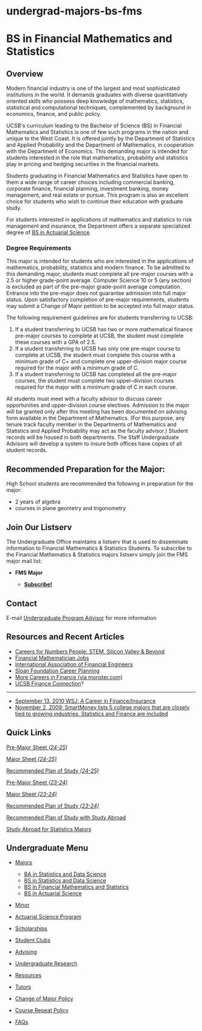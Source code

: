 # undergrad-majors-bs-fms

# BS in Financial Mathematics and Statistics

## Overview

Modern financial industry is one of the largest and most sophisticated institutions in the world. It demands graduates with diverse quantitatively oriented skills who possess deep knowledge of mathematics, statistics, statistical and computational techniques, complemented by background in economics, finance, and public policy.

UCSB's curriculum leading to the Bachelor of Science (BS) in Financial Mathematics and Statistics is one of few such programs in the nation and unique to the West Coast. It is offered jointly by the Department of Statistics and Applied Probability and the Department of Mathematics, in cooperation with the Department of Economics. This demanding major is intended for students interested in the role that mathematics, probability and statistics play in pricing and hedging securities in the financial markets.

Students graduating in Financial Mathematics and Statistics have open to them a wide range of career choices including commercial banking, corporate finance, financial planning, investment banking, money management, and real estate or pursue. This program is also an excellent choice for students who wish to continue their education with graduate study.

For students interested in applications of mathematics and statistics to risk management and insurance, the Department offers a separate specialized degree of [BS in Actuarial Science](/undergrad/actuarial-science/bs).

### Degree Requirements

This major is intended for students who are interested in the applications of mathematics, probability, statistics and modern finance. To be admitted to this demanding major, students must complete all pre-major courses with a 2.5 or higher grade-point average. Computer Science 10 or 5 (any section) is excluded as part of the pre-major grade-point average computation. Entrance into the pre-major does not guarantee admission into full major status. Upon satisfactory completion of pre-major requirements, students may submit a Change of Major petition to be accepted into full major status.

The following requirement guidelines are for students transferring to UCSB:

1. If a student transferring to UCSB has two or more mathematical finance pre-major courses to complete at UCSB, the student must complete these courses with a GPA of 2.5.
2. If a student transferring to UCSB has only one pre-major course to complete at UCSB, the student must complete this course with a minimum grade of C+ and complete one upper-division major course required for the major with a minimum grade of C.
3. If a student transferring to UCSB has completed all the pre-major courses, the student must complete two upper-division courses required for the major with a minimum grade of C in each course.

All students must meet with a faculty advisor to discuss career opportunities and upper-division course electives. Admission to the major will be granted only after this meeting has been documented on advising form available in the Department of Mathematics. (For this purpose, any tenure track faculty member in the Departments of Mathematics and Statistics and Applied Probability may act as the faculty advisor.) Student records will be housed in both departments. The Staff Undergraduate Advisors will develop a system to insure both offices have copies of all student records.

## Recommended Preparation for the Major:

High School students are recommended the following in preparation for the major:

- 2 years of algebra
- courses in plane geometry and trigonometry

## Join Our Listserv

The Undergraduate Office maintains a listserv that is used to disseminate information to Financial Mathematics &amp; Statistics Students. To subscribe to the Financial Mathematics &amp; Statistics majors listserv simply join the FMS major mail list:

- **FMS Major**
  
  - [**Subscribe!**](https://groups.google.com/u/1/a/pstat.ucsb.edu/g/pstat-undergrad?hl=e)

## Contact

E-mail [Undergraduate Program Advisor](mailto:advising@pstat.ucsb.edu) for more information

## Resources and Recent Articles

- [Careers for Numbers People: STEM, Silicon Valley &amp; Beyond](http://www.learnhowtobecome.org/careers-for-numbers-people/)
- [Financial Mathematician Jobs](http://www.careercast.com/careers/jobsearch/results?searchType=quick%3BkAndEntire%3DFinancial%20Mathematician)
- [International Association of Financial Engineers](http://www.iaqf.org/)
- [Sloan Foundation Career Planning](http://www.careercornerstone.org/carplan.htm)
- [More Careers in Finance (via monster.com)](http://jobsearch.monster.com/?sf=21&q=financial-analyst%2Cactuary)
- [UCSB Finance Connection](http://www.sbfinanceconnection.com/)?

* * *

- [September 13, 2010 WSJ: A Career in Finance/Insurance](http://online.wsj.com/article/SB10001424052748703453804575480211841707650.html)
- [November 2, 2009: SmartMoney lists 5 college majors that are closely tied to growing industries. Statistics and Finance are included](http://www.smartmoney.com/personal-finance/college-planning/5-College-Majors-that-Can-Help-You-Land-A-Job)

## Quick Links

[Pre-Major Sheet *(24-25)*](/sites/default/files/sitefiles/PRE-FMS%2024-25%20MAJOR%20SHEET.pdf)

[Major Sheet *(24-25)*](/sites/default/files/sitefiles/FMS%2024-25%20MAJOR%20SHEET.pdf)

[Recommended Plan of Study *(24-25)*](/sites/default/files/sitefiles/FMS%2024-25%20PLAN%20OF%20STUDY_0.pdf)

[Pre-Major Sheet *(23-24)*](/sites/default/files/sitefiles/Pre-Financial%20Mathematics%20and%20Statistics.pdf)

[Major Sheet *(23-24)*](/sites/default/files/sitefiles/Financial%20Mathematics%20and%20Statistics.pdf)

[Recommended Plan of Study *(23-24)*](/sites/default/files/sitefiles/FMS.pdf)

[Recommended Plan of Study with Study Abroad](/sites/default/files/sitefiles/FMS%204%20%26%202_0.pdf)

[Study Abroad for Statistics Majors](https://eap.ucsb.edu/news/feature/304)

## Undergraduate Menu

- [Majors](/undergrad/majors "Undergraduate Majors")
  
  - [BA in Statistics and Data Science](/undergrad/majors/ba "BA in Statistics and Data Science")
  - [BS in Statistics and Data Science](/undergrad/majors/bs-ss "BS in Statistics and Data Science")
  - [BS in Financial Mathematics and Statistics](/undergrad/majors/bs-fms "BS in Financial Mathematics and Statistics")
  - [BS in Actuarial Science](/undergrad/actuarial-science/bs "BS in Actuarial Science")
- [Minor](/undergrad/minor "Minor in Statistical Science")
- [Actuarial Science Program](/undergrad/actuarial-science "Actuarial Science Program")
- [Scholarships](/undergrad/scholarships "Undergraduate Scholarships")
- [Student Clubs](/undergrad/student-clubs "Student Clubs")
- [Advising](/undergrad/advising "Undergraduate Advising")
- [Undergraduate Research](/undergrad/research "Undergraduate Research")
- [Resources](/undergrad/resources "Undergraduate Resources")
- [Tutors](/undergrad/tutors "Tutors")
- [Change of Major Policy](/undergrad/major-change "Change of Major Policy")
- [Course Repeat Policy](/undergrad/course-repeat "Course Repeat Policy")
- [FAQs](/undergrad/faqs "Undergraduate FAQs")